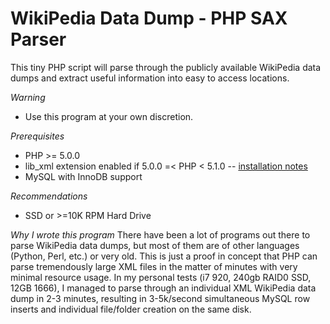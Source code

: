 WikiPedia Data Dump - PHP SAX Parser
====================================

This tiny PHP script will parse through the publicly available WikiPedia data dumps and extract useful information into easy to access locations.


*Warning*
- Use this program at your own discretion. 


*Prerequisites*
- PHP >= 5.0.0
- lib_xml extension enabled if 5.0.0 =< PHP < 5.1.0  -- [installation notes](http://www.php.net/manual/en/xmlreader.installation.php)
- MySQL with InnoDB support


*Recommendations*
- SSD or >=10K RPM Hard Drive


*Why I wrote this program*
There have been a lot of programs out there to parse WikiPedia data dumps, but most of them are of other languages (Python, Perl, etc.) or very old. This is just a proof in concept that PHP can parse tremendously large XML files in the matter of minutes with very minimal resource usage. In my personal tests (i7 920, 240gb RAID0 SSD, 12GB 1666), I managed to parse through an individual XML WikiPedia data dump in 2-3 minutes, resulting in 3-5k/second simultaneous MySQL row inserts and individual file/folder creation on the same disk.
